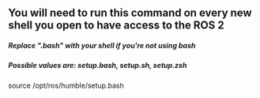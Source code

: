 ## You will need to run this command on every new shell you open to have access to the ROS 2 

##### Replace ".bash" with your shell if you're not using bash
##### Possible values are: setup.bash, setup.sh, setup.zsh
source /opt/ros/humble/setup.bash

